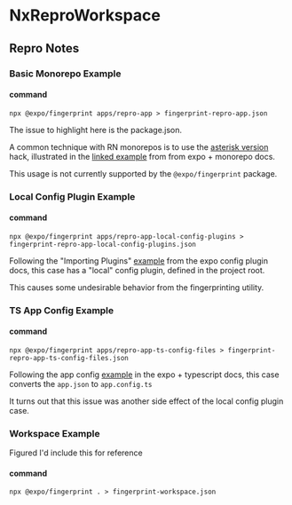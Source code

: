 # NxReproWorkspace

## Repro Notes

### Basic Monorepo Example

#### command

```
npx @expo/fingerprint apps/repro-app > fingerprint-repro-app.json
```

The issue to highlight here is the package.json.

A common technique with RN monorepos is to use the [asterisk version](https://www.linkedin.com/pulse/things-i-have-learned-while-maintaining-javascript-monorepo-gorej/) hack, illustrated in the [linked example](https://docs.expo.dev/guides/monorepos/#using-the-package) from from expo + monorepo docs.

This usage is not currently supported by the `@expo/fingerprint` package.

### Local Config Plugin Example

#### command

```
npx @expo/fingerprint apps/repro-app-local-config-plugins > fingerprint-repro-app-local-config-plugins.json
```

Following the "Importing Plugins" [example](https://docs.expo.dev/guides/config-plugins/#importing-plugins) from the expo config plugin docs, this case has a "local" config plugin, defined in the project root.

This causes some undesirable behavior from the fingerprinting utility.

### TS App Config Example

#### command

```
npx @expo/fingerprint apps/repro-app-ts-config-files > fingerprint-repro-app-ts-config-files.json
```

Following the app config [example](https://docs.expo.dev/guides/typescript/#appconfigjs) in the expo + typescript docs, this case converts the `app.json` to `app.config.ts`

It turns out that this issue was another side effect of the local config plugin case.

### Workspace Example

Figured I'd include this for reference

#### command

```
npx @expo/fingerprint . > fingerprint-workspace.json
```
